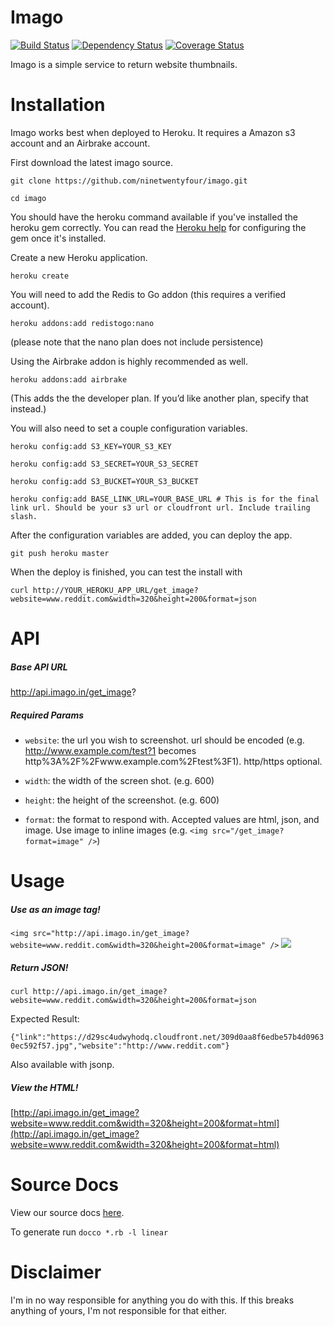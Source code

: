 Imago
====

[![Build Status](https://secure.travis-ci.org/ninetwentyfour/imago.png)](http://travis-ci.org/ninetwentyfour/imago) [![Dependency Status](https://gemnasium.com/ninetwentyfour/imago.png)](https://gemnasium.com/ninetwentyfour/imago) [![Coverage Status](https://coveralls.io/repos/ninetwentyfour/imago/badge.png?branch=master)](https://coveralls.io/r/ninetwentyfour/imago)


Imago is a simple service to return website thumbnails.

Installation
====

Imago works best when deployed to Heroku. It requires a Amazon s3 account and an Airbrake account.

First download the latest imago source.

    git clone https://github.com/ninetwentyfour/imago.git

    cd imago

You should have the heroku command available if you've installed the heroku gem correctly. You can read the [Heroku help](https://devcenter.heroku.com/articles/heroku-command) for configuring the gem once it's installed.

Create a new Heroku application.

    heroku create

You will need to add the Redis to Go addon (this requires a verified account).

    heroku addons:add redistogo:nano

(please note that the nano plan does not include persistence)

Using the Airbrake addon is highly recommended as well.

    heroku addons:add airbrake

(This adds the the developer plan. If you’d like another plan, specify that instead.)

You will also need to set a couple configuration variables.

    heroku config:add S3_KEY=YOUR_S3_KEY

    heroku config:add S3_SECRET=YOUR_S3_SECRET

    heroku config:add S3_BUCKET=YOUR_S3_BUCKET

    heroku config:add BASE_LINK_URL=YOUR_BASE_URL # This is for the final link url. Should be your s3 url or cloudfront url. Include trailing slash.

After the configuration variables are added, you can deploy the app.

    git push heroku master

When the deploy is finished, you can test the install with

    curl http://YOUR_HEROKU_APP_URL/get_image?website=www.reddit.com&width=320&height=200&format=json

API
====

##### Base API URL

http://api.imago.in/get_image?

##### Required Params

- `website`: the url you wish to screenshot. url should be encoded (e.g. http://www.example.com/test?1 becomes http%3A%2F%2Fwww.example.com%2Ftest%3F1). http/https optional.

- `width`: the width of the screen shot. (e.g. 600)

- `height`: the height of the screenshot. (e.g. 600)

- `format`: the format to respond with. Accepted values are html, json, and image. Use image to inline images (e.g. `<img src="/get_image?format=image" />`)

Usage
====

##### Use as an image tag!

`<img src="http://api.imago.in/get_image?website=www.reddit.com&width=320&height=200&format=image" />`
<img src="http://api.imago.in/get_image?website=www.reddit.com&width=320&height=200&format=image" />

##### Return JSON!

`curl http://api.imago.in/get_image?website=www.reddit.com&width=320&height=200&format=json`

Expected Result:

`{"link":"https://d29sc4udwyhodq.cloudfront.net/309d0aa8f6edbe57b4d09630ec592f57.jpg","website":"http://www.reddit.com"}`

Also available with jsonp.

##### View the HTML!

[http://api.imago.in/get_image?website=www.reddit.com&width=320&height=200&format=html](http://api.imago.in/get_image?website=www.reddit.com&width=320&height=200&format=html)

Source Docs
====

View our source docs [here](http://imago.in/docs/imago.html).

To generate run `docco *.rb -l linear`

Disclaimer
===========

I'm in no way responsible for anything you do with this. If this breaks anything of yours, I'm not responsible for that either.
